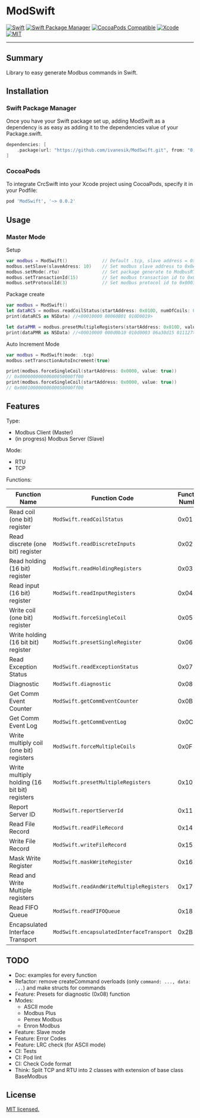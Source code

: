 # ModSwift

[![Swift](https://img.shields.io/badge/Swift->5.0-orange.svg)](https://swift.org)
[![Swift Package Manager](https://img.shields.io/badge/Swift_Package_Manager-compatible-orange?style=flat-square)](https://img.shields.io/badge/Swift_Package_Manager-compatible-orange?style=flat-square)
[![CocoaPods Compatible](https://img.shields.io/cocoapods/v/ModSwift.svg?style=flat-square)](https://img.shields.io/cocoapods/v/ModSwift.svg)
[![Xcode](https://img.shields.io/badge/Xcode-14.0-blue.svg)](https://developer.apple.com/xcode)
[![MIT](https://img.shields.io/badge/License-MIT-red.svg)](https://opensource.org/licenses/MIT)

---

## Summary

Library to easy generate Modbus commands in Swift.

## Installation

### Swift Package Manager

Once you have your Swift package set up, adding ModSwift as a dependency is as easy as adding it to the dependencies value of your Package.swift.

```swift
dependencies: [
    .package(url: "https://github.com/ivanesik/ModSwift.git", from: "0.0.2")
]
```

### CocoaPods

To integrate CrcSwift into your Xcode project using CocoaPods, specify it in your Podfile:

```ruby
pod 'ModSwift', '~> 0.0.2'
```

## Usage

### Master Mode

Setup

```swift
var modbus = ModSwift()             // Default .tcp, slave address = 0x00
modbus.setSlave(slaveAdress: 10)    // Set modbus slave address to 0x0A
modbus.setMode(.rtu)                // Set package generate to ModbusRTU mode
modbus.setTransactionId(15)         // Set modbus transaction id to 0x000E (just in .tcp mode)
modbus.setProtocolId(3)             // Set modbus protocol id to 0x0003 (just in .tcp mode)
```

Package create

```swift
var modbus = ModSwift()
let dataRCS = modbus.readCoilStatus(startAddress: 0x010D, numOfCoils: 0x0019)
print(dataRCS as NSData) //<00010000 00060B01 010D0019>

let dataPMR = modbus.presetMultipleRegisters(startAddress: 0x010D, values: [0xA30D, 0x1501, 0x1127])
print(dataPMR as NSData) //<00010000 000d0b10 010d0003 06a30d15 011127>
```

Auto Increment Mode

```swift
var modbus = ModSwift(mode: .tcp)
modbus.setTransctionAutoIncrement(true)

print(modbus.forceSingleCoil(startAddress: 0x0000, value: true))
// 0x00000000000600050000ff00
print(modbus.forceSingleCoil(startAddress: 0x0000, value: true))
// 0x00010000000600050000ff00
```

## Features

Type:

- Modbus Client (Master)
- (in progress) Modbus Server (Slave)

Mode:

- RTU
- TCP

Functions:

| Function Name                                 | Function Code                             | Function Number |
| --------------------------------------------- | ----------------------------------------- | --------------- |
| Read coil (one bit) register                  | `ModSwift.readCoilStatus`                 | 0x01            |
| Read discrete (one bit) register              | `ModSwift.readDiscreteInputs`             | 0x02            |
| Read holding (16 bit) register                | `ModSwift.readHoldingRegisters`           | 0x03            |
| Read input (16 bit) register                  | `ModSwift.readInputRegisters`             | 0x04            |
| Write coil (one bit) register                 | `ModSwift.forceSingleCoil`                | 0x05            |
| Write holding (16 bit bit) register           | `ModSwift.presetSingleRegister`           | 0x06            |
| Read Exception Status                         | `ModSwift.readExceptionStatus`            | 0x07            |
| Diagnostic                                    | `ModSwift.diagnostic`                     | 0x08            |
| Get Comm Event Counter                        | `ModSwift.getCommEventCounter`            | 0x0B            |
| Get Comm Event Log                            | `ModSwift.getCommEventLog`                | 0x0C            |
| Write multiply coil (one bit) registers       | `ModSwift.forceMultipleCoils`             | 0x0F            |
| Write multiply holding (16 bit bit) registers | `ModSwift.presetMultipleRegisters`        | 0x10            |
| Report Server ID                              | `ModSwift.reportServerId`                 | 0x11            |
| Read File Record                              | `ModSwift.readFileRecord`                 | 0x14            |
| Write File Record                             | `ModSwift.writeFileRecord`                | 0x15            |
| Mask Write Register                           | `ModSwift.maskWriteRegister`              | 0x16            |
| Read and Write Multiple registers             | `ModSwift.readAndWriteMultipleRegisters`  | 0x17            |
| Read FIFO Queue                               | `ModSwift.readFIFOQueue`                  | 0x18            |
| Encapsulated Interface Transport              | `ModSwift.encapsulatedInterfaceTransport` | 0x2B            |

## TODO

- Doc: examples for every function
- Refactor: remove createCommand overloads (only `command: ..., data: ...`) and make structs for commands
- Feature: Presets for diagnostic (0x08) function
- Modes:
  - ASCII mode
  - Modbus Plus
  - Pemex Modbus
  - Enron Modbus
- Feature: Slave mode
- Feature: Error Codes
- Feature: LRC check (for ASCII mode)
- CI: Tests
- CI: Pod lint
- CI: Check Code format
- Think: Split TCP and RTU into 2 classes with extension of base class BaseModbus

## License

[MIT licensed.](LICENSE)
